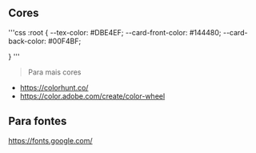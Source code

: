 ## Cores

'''css
:root {
    --tex-color: #DBE4EF;
    --card-front-color: #144480;
    --card-back-color: #00F4BF;
    
}
'''

> Para mais cores

- https://colorhunt.co/
- https://color.adobe.com/create/color-wheel

## Para fontes
https://fonts.google.com/ 
